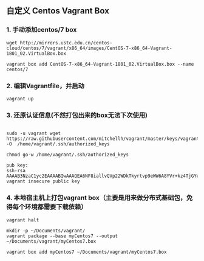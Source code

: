 ## 自定义 Centos Vagrant Box

### 1. 手动添加centos/7 box

```
wget http://mirrors.ustc.edu.cn/centos-cloud/centos/7/vagrant/x86_64/images/CentOS-7-x86_64-Vagrant-1801_02.VirtualBox.box

vagrant box add CentOS-7-x86_64-Vagrant-1801_02.VirtualBox.box --name centos/7
```

### 2. 编辑Vagrantfile，并启动
```
vagrant up
```

### 3. 还原认证信息(不然打包出来的box无法下次使用)

```

sudo -u vagrant wget https://raw.githubusercontent.com/mitchellh/vagrant/master/keys/vagrant.pub -O  /home/vagrant/.ssh/authorized_keys

chmod go-w /home/vagrant/.ssh/authorized_keys
```


```
pub key:
ssh-rsa AAAAB3NzaC1yc2EAAAABIwAAAQEA6NF8iallvQVp22WDkTkyrtvp9eWW6A8YVr+kz4TjGYe7gHzIw+niNltGEFHzD8+v1I2YJ6oXevct1YeS0o9HZyN1Q9qgCgzUFtdOKLv6IedplqoPkcmF0aYet2PkEDo3MlTBckFXPITAMzF8dJSIFo9D8HfdOV0IAdx4O7PtixWKn5y2hMNG0zQPyUecp4pzC6kivAIhyfHilFR61RGL+GPXQ2MWZWFYbAGjyiYJnAmCP3NOTd0jMZEnDkbUvxhMmBYSdETk1rRgm+R4LOzFUGaHqHDLKLX+FIPKcF96hrucXzcWyLbIbEgE98OHlnVYCzRdK8jlqm8tehUc9c9WhQ== vagrant insecure public key
```

### 4. 本地宿主机上打包vagrant box（主要是用来做分布式基础包，免得每个环境都需要下载依赖）

```
vagrant halt

mkdir -p ~/Documents/vagrant/
vagrant package --base myCentos7 --output ~/Documents/vagrant/myCentos7.box

vagrant box add myCentos7 ~/Documents/vagrant/myCentos7.box
```